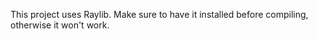 This project uses Raylib. Make sure to have it installed before compiling, otherwise it won't work.
